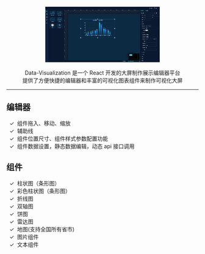 <div align="center">

<a href="http://datav.kedachen.com/" rel="nofollow"><img src="./2022-7-16.png" alt="Handsontable" width="300"></a>

Data-Visualization 是一个 React 开发的大屏制作展示编辑器平台</br>
提供了方便快捷的编辑器和丰富的可视化图表组件来制作可视化大屏

</div>

---

## 编辑器

&nbsp;&nbsp;✓&nbsp; 组件拖入、移动、缩放 </br>
&nbsp;&nbsp;✓&nbsp; 辅助线 </br>
&nbsp;&nbsp;✓&nbsp; 组件位置尺寸、组件样式参数配置功能 </br>
&nbsp;&nbsp;✓&nbsp; 组件数据设置，静态数据编辑，动态 api 接口调用</br>

## 组件

&nbsp;&nbsp;✓&nbsp; 柱状图（条形图） </br>
&nbsp;&nbsp;✓&nbsp; 彩色柱状图（条形图） </br>
&nbsp;&nbsp;✓&nbsp; 折线图 </br>
&nbsp;&nbsp;✓&nbsp; 双轴图</br>
&nbsp;&nbsp;✓&nbsp; 饼图</br>
&nbsp;&nbsp;✓&nbsp; 雷达图</br>
&nbsp;&nbsp;✓&nbsp; 地图(支持全国所有省市)</br>
&nbsp;&nbsp;✓&nbsp; 图片组件</br>
&nbsp;&nbsp;✓&nbsp; 文本组件</br>
